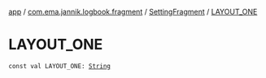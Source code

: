 [app](../../index.md) / [com.ema.jannik.logbook.fragment](../index.md) / [SettingFragment](index.md) / [LAYOUT_ONE](./-l-a-y-o-u-t_-o-n-e.md)

# LAYOUT_ONE

`const val LAYOUT_ONE: `[`String`](https://kotlinlang.org/api/latest/jvm/stdlib/kotlin/-string/index.html)